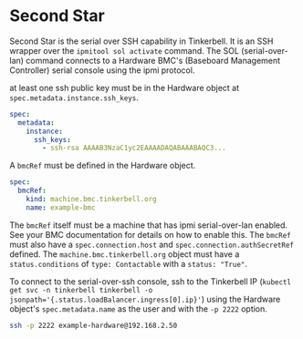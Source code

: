 # Second Star

Second Star is the serial over SSH capability in Tinkerbell.
It is an SSH wrapper over the `ipmitool sol activate` command. The SOL (serial-over-lan) command connects to a Hardware BMC's (Baseboard Management Controller) serial console using the ipmi protocol.

at least one ssh public key must be in the Hardware object at `spec.metadata.instance.ssh_keys`.

```yaml
spec:
  metadata:
    instance:
      ssh_keys:
        - ssh-rsa AAAAB3NzaC1yc2EAAAADAQABAAABAQC3...
```

A `bmcRef` must be defined in the Hardware object.

```yaml
spec:
  bmcRef:
    kind: machine.bmc.tinkerbell.org
    name: example-bmc
```

The `bmcRef` itself must be a machine that has ipmi serial-over-lan enabled. See your BMC documentation for details on how to enable this.
The `bmcRef` must also have a `spec.connection.host` and `spec.connection.authSecretRef` defined. The `machine.bmc.tinkerbell.org` object must have a `status.conditions` of `type: Contactable` with a `status: "True"`.

To connect to the serial-over-ssh console, ssh to the Tinkerbell IP (`kubectl get svc -n tinkerbell tinkerbell -o jsonpath='{.status.loadBalancer.ingress[0].ip}'`) using the Hardware object's `spec.metadata.name` as the user and with the `-p 2222` option.

```bash
ssh -p 2222 example-hardware@192.168.2.50
```
